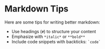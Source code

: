 <!--
{
  "title": "테스트2",
  "time": "2025-04-12T10:28:00.000Z",
  "description": "Markdown Tips Here are some tips for writing better markdown: Use headings () to structure your content Emphasize with italic or bold Include code snippets with backticks: code..."
}
-->

# Markdown Tips

Here are some tips for writing better markdown:

- Use headings (`#`) to structure your content
- Emphasize with `*italic*` or `**bold**`
- Include code snippets with backticks: `` `code` ``